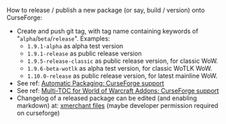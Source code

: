 

How to release / publish a new package (or say, build / version) onto CurseForge:
* Create and push git tag, with tag name containing keywords of "`alpha`/`beta`/`release`". Examples:
    * `1.9.1-alpha` as alpha test version
    * `1.9.1-release` as public release version
    * `1.9.5-release-classic` as public release version, for classic WoW.
    * `1.9.6-beta-wotlk` as alpha test version, for classic WoTLK WoW.
    * `1.10.0-release` as public release version, for latest mainline WoW.
* See ref: [Automatic Packaging: CurseForge support](https://support.curseforge.com/en/support/solutions/articles/9000197281-automatic-packaging)
* See ref: [Multi-TOC for World of Warcraft Addons: CurseForge support](https://support.curseforge.com/en/support/solutions/articles/9000209856-multi-toc-for-world-of-warcraft-addons)
* Changelog of a released package can be edited (and enabling markdown) at: [xmerchant files](https://legacy.curseforge.com/wow/addons/xmerchant/files) (maybe developer permission required on curseforge)
